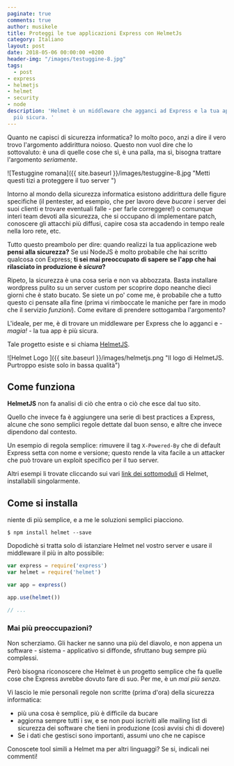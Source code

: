 ```yaml
---
paginate: true
comments: true
author: musikele
title: Proteggi le tue applicazioni Express con HelmetJs
category: Italiano
layout: post
date: 2018-05-06 00:00:00 +0200
header-img: "/images/testuggine-8.jpg"
tags:
  - post
- express
- helmetjs
- helmet
- security
- node
description: 'Helmet è un middleware che agganci ad Express e la tua app è immediatamente
  più sicura. '
---
```

Quanto ne capisci di sicurezza informatica? Io molto poco, anzi a dire il vero trovo l'argomento addirittura noioso. Questo non vuol dire che lo sottovaluto: è una di quelle cose che sì, è una palla, ma sì, bisogna trattare l'argomento _seriamente_.

![Testuggine romana]({{ site.baseurl }}/images/testuggine-8.jpg "Metti questi tizi a proteggere il tuo server ")

Intorno al mondo della sicurezza informatica esistono addirittura delle figure specifiche (il pentester, ad esempio, che per lavoro deve _bucare_ i server dei suoi clienti e trovare eventuali falle - per farle correggere!) o comunque interi team devoti alla sicurezza, che si occupano di implementare patch, conoscere gli attacchi più diffusi, capire cosa sta accadendo in tempo reale nella loro rete, etc.

Tutto questo preambolo per dire: quando realizzi la tua applicazione web **pensi alla sicurezza?** Se usi NodeJS è molto probabile che hai scritto qualcosa con Express; **ti sei mai preoccupato di sapere se l'app che hai rilasciato in produzione è _sicura_?**

Ripeto, la sicurezza è una cosa seria e non va abbozzata. Basta installare wordpress pulito su un server custom per scoprire dopo neanche dieci giorni che è stato bucato. Se siete un po' come me, è probabile che a tutto questo ci pensate alla fine (prima vi rimboccate le maniche per fare in modo che il servizio _funzioni_). Come evitare di prendere sottogamba l'argomento?

L'ideale, per me, è di trovare un middleware per Express che lo agganci e - _magia! -_ la tua app è più sicura.

Tale progetto esiste e si chiama [HelmetJS](https://helmetjs.github.io/).

![Helmet Logo ]({{ site.baseurl }}/images/helmetjs.png "Il logo di HelmetJS. Purtroppo esiste solo in bassa qualità")

## Come funziona

**HelmetJS** non fa analisi di ciò che entra o ciò che esce dal tuo sito.

Quello che invece fa è aggiungere una serie di best practices a Express, alcune che sono semplici regole dettate dal buon senso, e altre che invece dipendono dal contesto.

Un esempio di regola semplice: rimuvere il tag `X-Powered-By` che di default Express setta con nome e versione; questo rende la vita facile a un attacker che può trovare un exploit specifico per il tuo server.

Altri esempi li trovate cliccando sui vari [link dei sottomoduli]() di Helmet, installabili singolarmente.

## Come si installa

niente di più semplice, e a me le soluzioni semplici piacciono.

```shell
$ npm install helmet --save 
```

Dopodichè si tratta solo di istanziare Helmet nel vostro server e usare il middleware il più in alto possibile:

```javascript
var express = require('express')
var helmet = require('helmet')

var app = express()

app.use(helmet())

// ...
```

### Mai più preoccupazioni?

Non scherziamo. Gli hacker ne sanno una più del diavolo, e non appena un software - sistema - applicativo si diffonde, sfruttano bug sempre più complessi.

Però bisogna riconoscere che Helmet è un progetto semplice che fa quelle cose che Express avrebbe dovuto fare di suo. Per me, è un _mai più senza_.

Vi lascio le mie personali regole non scritte (prima d'ora) della sicurezza informatica:

* più una cosa è semplice, più è difficile da bucare
* aggiorna sempre tutti i sw, e se non puoi iscriviti alle mailing list di sicurezza dei software che tieni in produzione (così avvisi chi di dovere)
* Se i dati che gestisci sono importanti, assumi uno che ne capisce

Conoscete tool simili a Helmet ma per altri linguaggi? Se si, indicali nei commenti!
